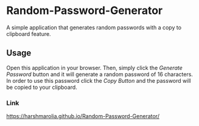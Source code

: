 # Random-Password-Generator
 A simple application that generates random passwords with a copy to clipboard feature.

## Usage

Open this application in your browser. Then, simply click the _Generate Password_ button and it will generate a random password of 16 characters. In order to use this password click the _Copy Button_ and the password will be copied to your clipboard.

### Link

https://harshmarolia.github.io/Random-Password-Generator/
